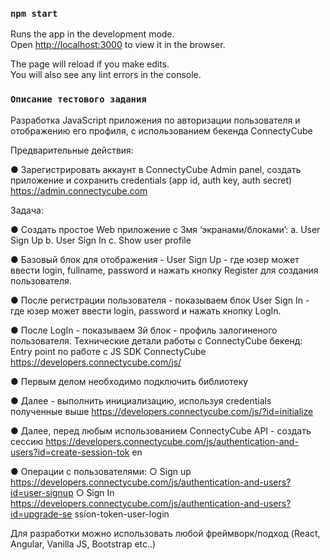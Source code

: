 ### `npm start`

Runs the app in the development mode.<br>
Open [http://localhost:3000](http://localhost:3000) to view it in the browser.

The page will reload if you make edits.<br>
You will also see any lint errors in the console.


### `Описание тестового задания`

Разработка JavaScript приложения по авторизации пользователя и отображению его профиля, с использованием бекенда ConnectyCube

Предварительные действия:

● Зарегистрировать аккаунт в ConnectyCube Admin panel, создать приложение и
сохранить credentials (app id, auth key, auth secret)
https://admin.connectycube.com

Задача:

● Создать простое Web приложение с 3мя ‘экранами/блоками’:
a. User Sign Up
b. User Sign In
c. Show user profile

● Базовый блок для отображения - User Sign Up - где юзер может ввести login,
fullname, password и нажать кнопку Register для создания пользователя.

● После регистрации пользователя - показываем блок User Sign In - где юзер может
ввести login, password и нажать кнопку LogIn.

● После LogIn - показываем 3й блок - профиль залогиненого пользователя.
Технические детали работы с ConnectyCube бекенд:
Entry point по работе с JS SDK ConnectyCube https://developers.connectycube.com/js/

● Первым делом необходимо подключить библиотеку

● Далее - выполнить инициализацию, используя credentials полученные выше
https://developers.connectycube.com/js/?id=initialize

● Далее, перед любым использованием ConnectyCube API - создать сессию
https://developers.connectycube.com/js/authentication-and-users?id=create-session-tok
en

● Операции с пользователями:
○ Sign up
https://developers.connectycube.com/js/authentication-and-users?id=user-signup
○ Sign In
https://developers.connectycube.com/js/authentication-and-users?id=upgrade-se
ssion-token-user-login

Для разработки можно использовать любой фреймворк/подход (React, Angular, Vanilla JS,
Bootstrap etc..)
